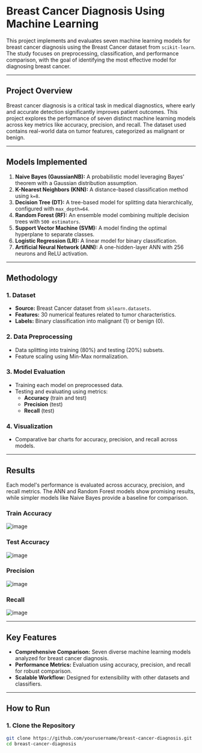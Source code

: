 # Breast Cancer Diagnosis Using Machine Learning

This project implements and evaluates seven machine learning models for breast cancer diagnosis using the Breast Cancer dataset from `scikit-learn`. The study focuses on preprocessing, classification, and performance comparison, with the goal of identifying the most effective model for diagnosing breast cancer.

---

## Project Overview

Breast cancer diagnosis is a critical task in medical diagnostics, where early and accurate detection significantly improves patient outcomes. This project explores the performance of seven distinct machine learning models across key metrics like accuracy, precision, and recall. The dataset used contains real-world data on tumor features, categorized as malignant or benign.

---

## Models Implemented

1. **Naive Bayes (GaussianNB):** A probabilistic model leveraging Bayes' theorem with a Gaussian distribution assumption.
2. **K-Nearest Neighbors (KNN):** A distance-based classification method using `k=8`.
3. **Decision Tree (DT):** A tree-based model for splitting data hierarchically, configured with `max_depth=64`.
4. **Random Forest (RF):** An ensemble model combining multiple decision trees with `500 estimators`.
5. **Support Vector Machine (SVM):** A model finding the optimal hyperplane to separate classes.
6. **Logistic Regression (LR):** A linear model for binary classification.
7. **Artificial Neural Network (ANN):** A one-hidden-layer ANN with 256 neurons and ReLU activation.

---

## Methodology

### 1. Dataset
- **Source:** Breast Cancer dataset from `sklearn.datasets`.
- **Features:** 30 numerical features related to tumor characteristics.
- **Labels:** Binary classification into malignant (1) or benign (0).

### 2. Data Preprocessing
- Data splitting into training (80%) and testing (20%) subsets.
- Feature scaling using Min-Max normalization.

### 3. Model Evaluation
- Training each model on preprocessed data.
- Testing and evaluating using metrics:
  - **Accuracy** (train and test)
  - **Precision** (test)
  - **Recall** (test)

### 4. Visualization
- Comparative bar charts for accuracy, precision, and recall across models.

---

## Results

Each model's performance is evaluated across accuracy, precision, and recall metrics. The ANN and Random Forest models show promising results, while simpler models like Naive Bayes provide a baseline for comparison.

### Train Accuracy
![image](https://github.com/user-attachments/assets/6a926000-f594-417b-9018-36e59f5303a1)

### Test Accuracy 
![image](https://github.com/user-attachments/assets/e18d9298-ec7f-49c5-8fe5-7656de39d9f6)


### Precision
![image](https://github.com/user-attachments/assets/e59897fb-4635-40c4-a9e4-6e1f0f0051d3)


### Recall
![image](https://github.com/user-attachments/assets/b8d58ab2-fbf9-4cef-b124-07b790e027ce)

---

## Key Features

- **Comprehensive Comparison:** Seven diverse machine learning models analyzed for breast cancer diagnosis.
- **Performance Metrics:** Evaluation using accuracy, precision, and recall for robust comparison.
- **Scalable Workflow:** Designed for extensibility with other datasets and classifiers.

---

## How to Run

### 1. Clone the Repository
```bash
git clone https://github.com/yourusername/breast-cancer-diagnosis.git
cd breast-cancer-diagnosis
